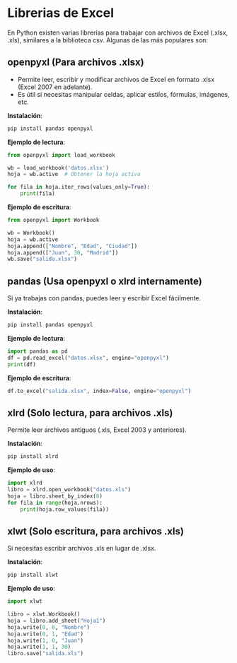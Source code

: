 # Librerias de Excel
En Python existen varias librerías para trabajar con archivos de Excel (.xlsx, .xls), similares a la biblioteca csv. Algunas de las más populares son:

## openpyxl (Para archivos .xlsx)
- Permite leer, escribir y modificar archivos de Excel en formato .xlsx (Excel 2007 en adelante).
- Es útil si necesitas manipular celdas, aplicar estilos, fórmulas, imágenes, etc.

**Instalación**:
```python
pip install pandas openpyxl
```

**Ejemplo de lectura**: 
```python
from openpyxl import load_workbook

wb = load_workbook('datos.xlsx')
hoja = wb.active  # Obtener la hoja activa

for fila in hoja.iter_rows(values_only=True):
    print(fila)
```

**Ejemplo de escritura**:
```python
from openpyxl import Workbook

wb = Workbook()
hoja = wb.active
hoja.append(["Nombre", "Edad", "Ciudad"])
hoja.append(["Juan", 30, "Madrid"])
wb.save("salida.xlsx")
```

## pandas (Usa openpyxl o xlrd internamente)
Si ya trabajas con pandas, puedes leer y escribir Excel fácilmente.

**Instalación**:
```python
pip install pandas openpyxl
```

**Ejemplo de lectura**: 
```python
import pandas as pd
df = pd.read_excel("datos.xlsx", engine="openpyxl")
print(df)
```

**Ejemplo de escritura**:
```python
df.to_excel("salida.xlsx", index=False, engine="openpyxl")
```

## xlrd (Solo lectura, para archivos .xls)
Permite leer archivos antiguos (.xls, Excel 2003 y anteriores).

**Instalación**:
```python
pip install xlrd
```

**Ejemplo de uso**: 
```python
import xlrd
libro = xlrd.open_workbook("datos.xls")
hoja = libro.sheet_by_index(0)
for fila in range(hoja.nrows):
    print(hoja.row_values(fila))
```

## xlwt (Solo escritura, para archivos .xls)
Si necesitas escribir archivos .xls en lugar de .xlsx.

**Instalación**:
```python
pip install xlwt
```

**Ejemplo de uso**: 
```python
import xlwt

libro = xlwt.Workbook()
hoja = libro.add_sheet("Hoja1")
hoja.write(0, 0, "Nombre")
hoja.write(0, 1, "Edad")
hoja.write(1, 0, "Juan")
hoja.write(1, 1, 30)
libro.save("salida.xls")
```
